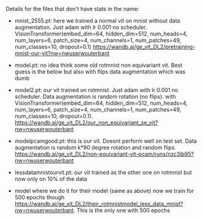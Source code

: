 Details for the files that don't have stats in the name:

- mnist_2555.pt: here we trained a normal vit on mnist without data augmentation. Just adam with lr 0.001 no scheduler. VisionTransformer(embed_dim=64, hidden_dim=512, num_heads=4, num_layers=6, patch_size=4, num_channels=1, num_patches=49, num_classes=10, dropout=0.1) https://wandb.ai/ge_vit_DL2/pretraining-mnist-our-vit?nw=nwuserwouterbant 

- model.pt: no idea think some old rotmnist non equivariant vit. Best guess is the below but also with flips data augmentation which was dumb

- model2.pt: our vit trained on rotmnist. Just adam with lr 0.001 no scheduler. Data augmentation is random rotation (no flips). with VisionTransformer(embed_dim=64, hidden_dim=512, num_heads=4, num_layers=6, patch_size=4, num_channels=1, num_patches=49, num_classes=10, dropout=0.1). https://wandb.ai/ge_vit_DL2/our_non_equivariant_se_vit?nw=nwuserwouterbant

- modelpcamgood.pt: this is our vit. Doesnt perform well on test set. Data augmentation is random k*90 degree rotation and random flips. https://wandb.ai/ge_vit_DL2/non-equivariant-vit-pcam/runs/nzc3ib95?nw=nwuserwouterbant

- lessdatamnistourvit.pt: our vit trained as the other one on rotmnist but now only on 10% of the data

- model where we do it for their model (same as above) now we train for 500 epochs though https://wandb.ai/ge_vit_DL2/their_rotmnistmodel_less_data_mnist?nw=nwuserwouterbant. This is the only one with 500 epochs